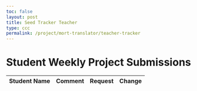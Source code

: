 ```yaml
---
toc: false
layout: post
title: Seed Tracker Teacher
type: ccc
permalink: /project/mort-translator/teacher-tracker
---
```

<head>
  <title>Student Weekly Project Submissions</title>
  <style>
    /* ... eshaan add in style later ... */
  </style>
</head>
<body>
<h1>Student Weekly Project Submissions</h1>
<table id="submissionsTable">
  <thead>
    <tr>
      <th>Student Name</th>
      <th>Comment</th>
      <th>Request</th>
      <th>Change</th>
    </tr>
  </thead>
  <tbody>
  </tbody>
</table>
<script>
  // Fetch all submissions when the page loads
  async function fetchSubmissions() {
    try {
      const response = await fetch('http://localhost:8085/api/grades/requests/seed');
      const submissions = await response.json();
      const tableBody = document.getElementById('submissionsTable').querySelector('tbody');
      tableBody.innerHTML = '';  // Clear existing rows
      if (submissions.length === 0) {
        tableBody.innerHTML = `<tr><td colspan="4">No submissions found</td></tr>`;
      } else {
        submissions.forEach(submission => {
          const row = document.createElement('tr');
          row.innerHTML = `
            <td>${submission.name}</td>
            <td>${submission.comment}</td>
            <td id="request-${submission.id}">${submission.grade}</td>
            <td>
              <button onclick="adjustRequest(${submission.id}, 0.05)">+</button>
              <button onclick="adjustRequest(${submission.id}, -0.05)">-</button>
            </td>
          `;
          tableBody.appendChild(row);
        });
      }
    } catch (error) {
      console.error('Error fetching submissions:', error);
      const tableBody = document.getElementById('submissionsTable').querySelector('tbody');
      tableBody.innerHTML = `<tr><td colspan="4">Error loading data: ${error.message}</td></tr>`;
    }
  }
  // Adjust the grade by +0.05 or -0.05, update the backend as well
  async function adjustRequest(id, change) {
  try {
    const requestElement = document.getElementById(`request-${id}`);
    let currentRequest = parseFloat(requestElement.textContent);
    const updatedRequest = currentRequest + change;
    // Update the frontend
    requestElement.textContent = updatedRequest.toFixed(2);
    // Update the backend
  const response = await fetch(`http://localhost:8085/api/grades/requests/seed/${id}`, {
      method: 'PUT',
      headers: {
        'Content-Type': 'application/json',
      },
      body: JSON.stringify({
        grade: updatedRequest,
      }),
    });
    if (!response.ok) {
      throw new Error('Error updating request in backend');
    }
    } catch (error) {
      console.error('Error adjusting request:', error);
    }
  }
  // Fetch data when the page is fully loaded
  document.addEventListener('DOMContentLoaded', fetchSubmissions);
</script>
</body>